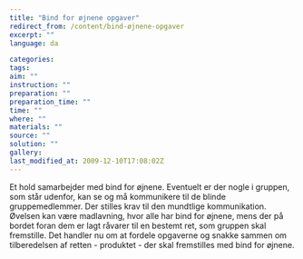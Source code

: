 ```yaml
---
title: "Bind for øjnene opgaver"
redirect_from: /content/bind-øjnene-opgaver
excerpt: ""
language: da

categories: 
tags: 
aim: ""
instruction: ""
preparation: ""
preparation_time: ""
time: ""
where: ""
materials: ""
source: ""
solution: ""
gallery:
last_modified_at: 2009-12-10T17:08:02Z
---
```

Et hold samarbejder med bind for øjnene. Eventuelt er der nogle i gruppen, som står udenfor, kan se og må kommunikere til de blinde gruppemedlemmer. Der stilles krav til den mundtlige kommunikation. Øvelsen kan være madlavning, hvor alle har bind for øjnene, mens der på bordet foran dem er lagt råvarer til en bestemt ret, som gruppen skal fremstille. Det handler nu om at fordele opgaverne og snakke sammen om tilberedelsen af retten - produktet - der skal fremstilles med bind for øjnene.
